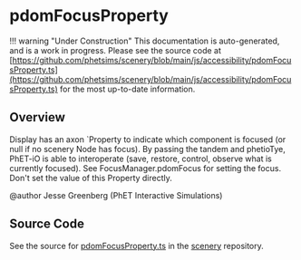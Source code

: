 # pdomFocusProperty

!!! warning "Under Construction"
    This documentation is auto-generated, and is a work in progress. Please see the source code at
    [https://github.com/phetsims/scenery/blob/main/js/accessibility/pdomFocusProperty.ts](https://github.com/phetsims/scenery/blob/main/js/accessibility/pdomFocusProperty.ts) for the most up-to-date information.

## Overview

Display has an axon `Property to indicate which component is focused (or null if no
scenery Node has focus). By passing the tandem and phetioTye, PhET-iO is able to interoperate (save, restore,
control, observe what is currently focused). See FocusManager.pdomFocus for setting the focus. Don't set the value
of this Property directly.

@author Jesse Greenberg (PhET Interactive Simulations)



## Source Code

See the source for [pdomFocusProperty.ts](https://github.com/phetsims/scenery/blob/main/js/accessibility/pdomFocusProperty.ts) in the [scenery](https://github.com/phetsims/scenery) repository.
